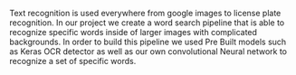 Text recognition is used everywhere from google images to license plate recognition. In our project we create a word search pipeline that is able to recognize specific words inside of larger images with complicated backgrounds. 
In order to build this pipeline we used Pre Built models such as Keras OCR detector as well as our own convolutional Neural network to recognize a set of specific words.
